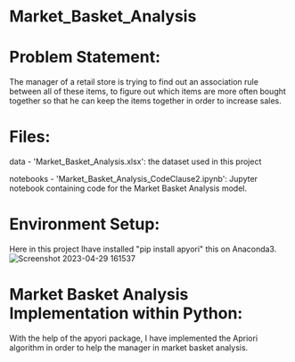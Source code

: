 # Market_Basket_Analysis

# Problem Statement:

The manager of a retail store is trying to find out an association rule between all of these items, to figure out which items are more often bought together so that he can keep the items together in order to increase sales.

# Files:

data - 'Market_Basket_Analysis.xlsx': the dataset used in this project

notebooks - 'Market_Basket_Analysis_CodeClause2.ipynb': Jupyter notebook containing code for the Market Basket Analysis model.

# Environment Setup:

Here in this project Ihave installed "pip install apyori" this on Anaconda3.
![Screenshot 2023-04-29 161537](https://user-images.githubusercontent.com/84776587/235298665-4d5da940-ef23-4c5c-bd97-157137d44bcc.png)

# Market Basket Analysis Implementation within Python:

With the help of the apyori package, I have implemented the Apriori algorithm in order to help the manager in market basket analysis.
